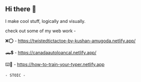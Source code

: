 ## Hi there 👋

I make cool stuff, logically and visually. 

check out some of my web work - 

❌⭕️ - https://twistedtictactoe-by-kushan-amugoda.netlify.app/

🛻💲 - https://canadaautoloancal.netlify.app/ 

⌨️🐲 - https://how-to-train-your-typer.netlify.app

    - STOIC -




<!--
**Exoticbluebear/Exoticbluebear** is a ✨ _special_ ✨ repository because its `README.md` (this file) appears on your GitHub profile.

Here are some ideas to get you started:

- 🔭 I’m currently working on ...
- 🌱 I’m currently learning ...
- 👯 I’m looking to collaborate on ...
- 🤔 I’m looking for help with ...
- 💬 Ask me about ...
- 📫 How to reach me: ...
- 😄 Pronouns: ...
- ⚡ Fun fact: ...
-->

